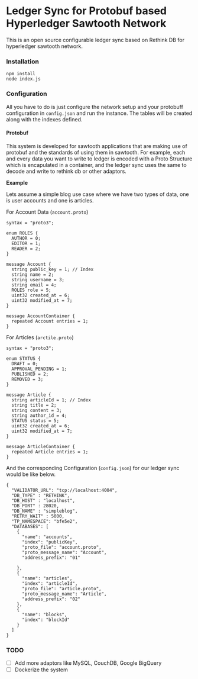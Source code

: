 # Ledger Sync for Protobuf based Hyperledger Sawtooth Network
This is an open source configurable ledger sync based on Rethink DB for hyperledger sawtooth network.

### Installation

```
npm install 
node index.js
```

### Configuration
All you have to do is just configure the network setup and your protobuff configuration in `config.json` and run the instance. The tables will be created along with the indexes defined.

#### Protobuf
This system is developed for sawtooth applications that are making use of protobuf and the standards of using them in sawtooth. For example, each and every data you want to write to ledger is encoded with a Proto Structure which is encapulated in a container, and the ledger sync uses the same to decode and write to rethink db or other adaptors. 

__Example__

Lets assume a simple blog use case where we have two types of data, one is user accounts and one is articles.

For Account Data (`account.proto`)
```
syntax = "proto3";

enum ROLES {
  AUTHOR = 0;
  EDITOR = 1;
  READER = 2;
}

message Account {
  string public_key = 1; // Index
  string name = 2;
  string username = 3;
  string email = 4;
  ROLES role = 5;
  uint32 created_at = 6;
  uint32 modified_at = 7;
}

message AccountContainer {
  repeated Account entries = 1;
}
```

For Articles (`arctile.proto`)

```
syntax = "proto3";

enum STATUS {
  DRAFT = 0;
  APPROVAL_PENDING = 1;
  PUBLISHED = 2;
  REMOVED = 3;
}

message Article {
  string articleId = 1; // Index
  string title = 2;
  string content = 3;
  string author_id = 4;
  STATUS status = 5;
  uint32 created_at = 6;
  uint32 modified_at = 7;
}

message ArticleContainer {
  repeated Article entries = 1;
}
```

And the corresponding Configuration (`config.json`) for our ledger sync would be like below.

```
{
  "VALIDATOR_URL": "tcp://localhost:4004",
  "DB_TYPE" : "RETHINK",
  "DB_HOST" : "localhost",
  "DB_PORT" : 28020,
  "DB_NAME" : "simpleblog",
  "RETRY_WAIT" : 5000,
  "TP_NAMESPACE": "bfe5e2",
  "DATABASES": [
    {
      "name": "accounts",
      "index": "publicKey",
      "proto_file": "account.proto",
      "proto_message_name": "Account",
      "address_prefix": "01"
      
    },
    {
      "name": "articles",
      "index": "articleId",
      "proto_file": "article.proto",
      "proto_message_name": "Article",
      "address_prefix": "02"
    },
    {
      "name": "blocks",
      "index": "blockId"
    }
  ]
}
```

### TODO

- [ ] Add more adaptors like MySQL, CouchDB, Google BigQuery
- [ ] Dockerize the system